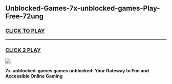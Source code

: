 
## Unblocked-Games-7x-unblocked-games-Play-Free-72ung
<h3>
<a href="https://premium76.site?title=7x-unblocked-games&ref=22A">CLICK TO PLAY</a></h3>
<hr>

<h3>
<a href="https://premium76.site?title=7x-unblocked-games&ref=22A">CLICK 2 PLAY</a>
  
</h3>

<a href="https://premium76.site?title=7x-unblocked-games&ref=22A"><img src="https://clearcache.store/games.png"></a>


**7x-unblocked-games games unblocked: Your Gateway to Fun and Accessible Online Gaming**
